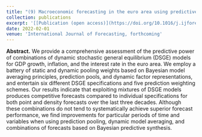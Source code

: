 ```yaml
---
title: "(9) Macroeconomic forecasting in the euro area using predictive combinations of DSGE models"
collection: publications
excerpt: '[[Publication (open access)](https://doi.org/10.1016/j.ijforecast.2022.09.002)]'
date: 2022-02-01
venue: 'International Journal of Forecasting, forthcoming'
---
```

**Abstract.** We provide a comprehensive assessment of the predictive power of combinations of dynamic stochastic general equilibrium (DSGE) models for GDP growth, inflation, and the interest rate in the euro area. We employ a battery of static and dynamic pooling weights based on Bayesian model averaging principles, prediction pools, and dynamic factor representations, and entertain six different DSGE specifications and five prediction weighting schemes. Our results indicate that exploiting mixtures of DSGE models produces competitive forecasts compared to individual specifications for both point and density forecasts over the last three decades. Although these combinations do not tend to systematically achieve superior forecast performance, we find improvements for particular periods of time and variables when using prediction pooling, dynamic model averaging, and combinations of forecasts based on Bayesian predictive synthesis.

